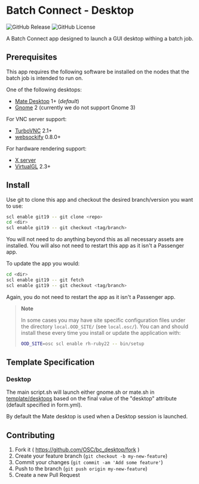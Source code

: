 # Batch Connect - Desktop

![GitHub Release](https://img.shields.io/github/release/osc/bc_desktop.svg)
![GitHub License](https://img.shields.io/github/license/osc/bc_desktop.svg)

A Batch Connect app designed to launch a GUI desktop withing a batch job.

## Prerequisites

This app requires the following software be installed on the nodes that the
batch job is intended to run on.

One of the following desktops:

- [Mate Desktop](https://mate-desktop.org/) 1+ (*default*)
- [Gnome](https://www.gnome.org/) 2 (currently we do not support Gnome 3)

For VNC server support:

- [TurboVNC](http://www.turbovnc.org/) 2.1+
- [websockify](https://github.com/novnc/websockify) 0.8.0+

For hardware rendering support:

- [X server](https://www.x.org/)
- [VirtualGL](http://www.virtualgl.org/) 2.3+

## Install

Use git to clone this app and checkout the desired branch/version you want to
use:

```sh
scl enable git19 -- git clone <repo>
cd <dir>
scl enable git19 -- git checkout <tag/branch>
```

You will not need to do anything beyond this as all necessary assets are
installed. You will also not need to restart this app as it isn't a Passenger
app.

To update the app you would:

```sh
cd <dir>
scl enable git19 -- git fetch
scl enable git19 -- git checkout <tag/branch>
```

Again, you do not need to restart the app as it isn't a Passenger app.

> **Note**
>
> In some cases you may have site specific configuration files under the
> directory `local.OOD_SITE/` (see `local.osc/`). You can and should install
> these every time you install or update the application with:
>
> ```sh
> OOD_SITE=osc scl enable rh-ruby22 -- bin/setup
> ```

## Template Specification

### Desktop

The main script.sh will launch either gnome.sh or mate.sh in
[template/desktops](template/desktops) based on the final value
of the "desktop" attribute (default specified in form.yml).

By default the Mate desktop is used when a Desktop session is launched.

## Contributing

1. Fork it ( https://github.com/OSC/bc_desktop/fork )
2. Create your feature branch (`git checkout -b my-new-feature`)
3. Commit your changes (`git commit -am 'Add some feature'`)
4. Push to the branch (`git push origin my-new-feature`)
5. Create a new Pull Request
